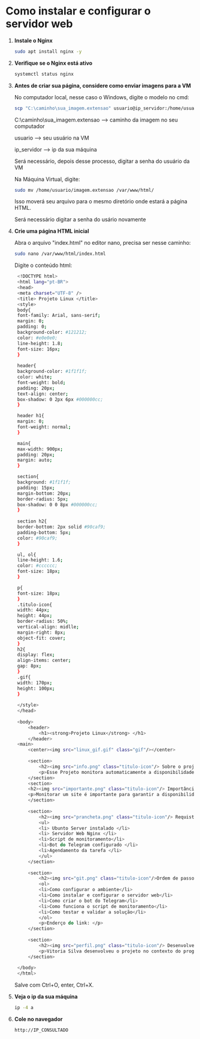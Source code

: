# Como instalar e configurar o servidor web

1. **Instale o Nginx**
   
   ```bash
   sudo apt install nginx -y
   ```
   
3. **Verifique se o Nginx está ativo**
   
   ```bash
   systemctl status nginx
   ```
   
3. **Antes de criar sua página, considere como enviar imagens para a VM**
   
   No computador local, nesse caso o Windows, digite o modelo no cmd:
   
    ```bash
   scp "C:\caminho\sua_imagem.extensao" usuario@ip_servidor:/home/usuario/
   ```
      
   C:\caminho\sua_imagem.extensao --> caminho da imagem no seu computador
   
   usuario --> seu usuário na VM
        
   ip_servidor --> ip da sua máquina

   Será necessário, depois desse processo, digitar a senha do usuário da VM

   Na Máquina Virtual, digite:

    ```bash
   sudo mv /home/usuario/imagem.extensao /var/www/html/
   ```
   Isso moverá seu arquivo para o mesmo diretório onde estará a página HTML.
   
   Será necessário digitar a senha do usário novamente   
5. **Crie uma página HTML inicial**
   
   Abra o arquivo "index.html" no editor nano, precisa ser nesse caminho:
   
   ```bash
   sudo nano /var/www/html/index.html
   ```
   
   Digite o conteúdo html:
   
   ```bash
 	<!DOCTYPE html>
	<html lang="pt-BR">
	<head>
	<meta charset="UTF-8" />
	<title> Projeto Linux </title>
	<style>
	body{
	font-family: Arial, sans-serif;
	margin: 0;
	padding: 0;
	background-color: #121212;
	color: #e0e0e0;
	line-height: 1.8;
	font-size: 16px;	
	}
	
	header{
	background-color: #1f1f1f;
	color: white;
	font-weight: bold;
	padding: 20px;
	text-align: center;
	box-shadow: 0 2px 6px #000000cc;
	}

	header h1{
	margin: 0;
	font-weight: normal;
	}

	main{
	max-width: 900px;
	padding: 20px;
	margin: auto;
	}

	section{
	background: #1f1f1f;
	padding: 15px;
	margin-bottom: 20px;
	border-radius: 5px;
	box-shadow: 0 0 8px #000000cc;
	}
	
	section h2{
	border-bottom: 2px solid #90caf9;
	padding-bottom: 5px;
	color: #90caf9;
	}

	ul, ol{
	line-height: 1.6;
	color: #cccccc;
	font-size: 18px;
	}

	p{
	font-size: 18px;
	}
	.titulo-icon{
	width: 44px;
	height: 44px;
	border-radius: 50%;
	vertical-align: midlle;
	margin-right: 8px;
	object-fit: cover;
	}
	h2{
	display: flex;
	align-items: center;
	gap: 8px;
	}
	.gif{
	width: 170px;
	height: 100px;
	}
	
	</style>
	</head>
	
	<body>
		<header>
			<h1><strong>Projeto Linux</strong> </h1>
		</header>
	<main>
		<center><img src="linux_gif.gif" class="gif"/></center>
		
		<section>
			<h2><img src="info.png" class="titulo-icon"/> Sobre o projeto </h2>
			<p>Esse Projeto monitora automaticamente a disponibilidade de um site e envia notificações caso ele fique indisponível. Ele também mantém logs e garante que o servidor esteja sempre no ar.</p>
		</section>
		<section>
		<h2><img src="importante.png" class="titulo-icon"/> Importância do projeto</h2>
		<p>Monitorar um site é importante para garantir a disponibilidade e evitar prejuízos que podem ocorrer caso alguma falha não seja detectada de forma rápida.		
		</section>
		
		<section>
			<h2><img src="prancheta.png" class="titulo-icon"/> Requistos do projeto </h2>
			<ul>
			<li> Ubunto Server instalado </li>
			<li> Servidor Web Nginx </li>
			<li>Script de monitoramento</li>
			<li>Bot do Telegram configurado </li>
			<li>Agendamento da tarefa </li>
			</ul>
		</section>
		
		<section>
	  		<h2><img src="git.png" class="titulo-icon"/>Ordem de passos a serem seguidos no GitHub</h2>
			<ol>
			<li>Como configurar o ambiente</li>
			<li>Como instalar e configurar o servidor web</li>
			<li>Como criar o bot do Telegram</li>
			<li>Como funciona o script de monitoramento</li>
			<li>Como testar e validar a solução</li>
			</ol>
			<p>Enderço do link: </p>
		</section>
		
		<section>
			<h2><img src="perfil.png" class="titulo-icon"/> Desenvolvedora</h2>
			<p>Vitoria Silva desenvolveu o projeto no contexto do programa de bolsas.</p>
		</section>
	
	</body>
	</html>
   ```
   
   Salve com Ctrl+O, enter, Ctrl+X.

6. **Veja o ip da sua máquina**
   
   ```bash
   ip -4 a
   ```
   
7. **Cole no navegador**
   
   ```bash
   http://IP_CONSULTADO
   ```
   

